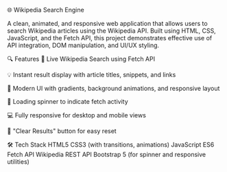 🌐 Wikipedia Search Engine

A clean, animated, and responsive web application that allows users to search Wikipedia articles using the Wikipedia API. Built using HTML, CSS, JavaScript, and the Fetch API, this project demonstrates effective use of API integration, DOM manipulation, and UI/UX styling.

🔍 Features
🔎 Live Wikipedia Search using Fetch API

💡 Instant result display with article titles, snippets, and links

🎨 Modern UI with gradients, background animations, and responsive layout

🔄 Loading spinner to indicate fetch activity

💻 Fully responsive for desktop and mobile views

🧼 "Clear Results" button for easy reset

🛠️ Tech Stack
HTML5
CSS3 (with transitions, animations)
JavaScript ES6
Fetch API
Wikipedia REST API
Bootstrap 5 (for spinner and responsive utilities)
